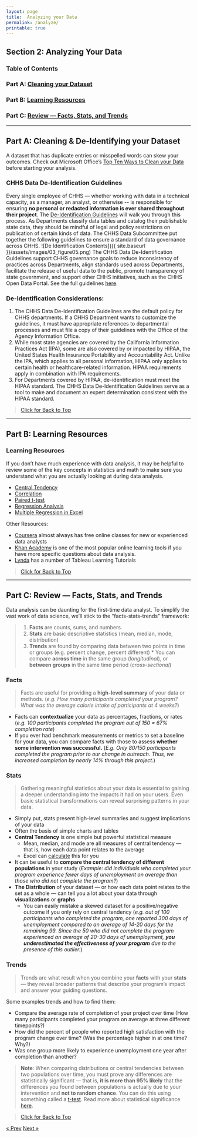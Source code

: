 ```yaml
---
layout: page
title:  Analyzing your Data
permalink: /analyze/
printable: true
---
```

## Section 2: Analyzing Your Data

<a name="top_2"></a>
### Table of Contents
###   Part A: [Cleaning your Dataset](#cleaning "Cleaning & De-Identifying your Dataset")
###   Part B: [Learning Resources](#resources "Learning Resources")
###   Part C: [Review — Facts, Stats, and Trends](#review "Statistics Review")

___

## <a name="cleaning"></a> Part A: Cleaning & De-Identifying your Dataset

A dataset that has duplicate entries or misspelled words can skew your outcomes. Check out Microsoft Office’s [Top Ten Ways to Clean your Data](https://support.office.com/en-us/article/Top-ten-ways-to-clean-your-data-2844b620-677c-47a7-ac3e-c2e157d1db19) before starting your analysis.

### CHHS Data De-Identification Guidelines

  Every single employee of CHHS — whether working with data in a technical capacity, as a manager, an analyst, or otherwise -- is responsible for ensuring **no personal or redacted information is ever shared throughout their project**. The [De-Identification Guidelines](https://chhsdata.github.io/dataplaybook/documents/CHHS-DDG-V1.0-092316.pdf) will walk you through this process. 
  As Departments classify data tables and catalog their publishable state data, they should be mindful of legal and policy restrictions on publication of certain kinds of data. The CHHS Data Subcommittee put together the following guidelines to ensure a standard of data governance across CHHS. 
![De Identification Contents]({{ site.baseurl }}/assets/images/03_figure05.png)
  The CHHS Data De-Identification Guidelines support CHHS governance goals to reduce inconsistency of practices across Departments, align standards used across Departments, facilitate the release of useful data to the public, promote transparency of state government, and support other CHHS initiatives, such as the CHHS Open Data Portal.
See the full guidelines [here](https://chhsdata.github.io/dataplaybook/documents/CHHS-DDG-V1.0-092316.pdf).

### De-Identification Considerations:

1. The CHHS Data De-Identification Guidelines are the default policy for CHHS departments. If a CHHS Department wants to customize the guidelines, it must have appropriate references to departmental processes and must file a copy of their guidelines with the Office of the Agency Information Office.
2. While most state agencies are covered by the California Information Practices Act (IPA), some are also covered by or impacted by HIPAA, the United States Health Insurance Portability and Accountability Act. Unlike the IPA, which applies to all personal information, HIPAA only applies to certain health or healthcare-related information. HIPAA requirements apply in combination with IPA requirements.
3. For Departments covered by HIPAA, de-identification must meet the HIPAA standard. The CHHS Data De-Identification Guidelines serve as a tool to make and document an expert determination consistent with the HIPAA standard.

>[Click for Back to Top](#top_2)

___

## <a name="resources"></a> Part B: Learning Resources

### Learning Resources

If you don’t have much experience with data analysis, it may be helpful to review some of the key concepts in statistics and math to make sure you understand what you are actually looking at during data analysis.
  * [Central Tendency](https://statistics.laerd.com/statistical-guides/measures-central-tendency-mean-mode-median.php)
  * [Correlation](https://www.excelfunctions.net/excel-correl-function.html)
  * [Paired t-test](http://www.real-statistics.com/students-t-distribution/paired-sample-t-test/)
  * [Regression Analysis](https://www.qimacros.com/hypothesis-testing/regression/)
  * [Multiple Regression in Excel](https://www.businessinsider.com/understand-excel-multiple-regression-2014-10)

Other Resources: 
  * [Coursera](https://www.coursera.org/courses?query=beginner&nbsp;data&nbsp;analysis) almost always has free online classes for new or experienced  data analysts
  * [Khan Academy](https://www.khanacademy.org/computing/ap-computer-science-principles/data-analysis-101) is one of the most popular online learning tools if you have more  specific questions about data analysis.
  * [Lynda](https://www.lynda.com/Tableau-tutorials/Tableau-9-Essential-Training/386886-2.html) has a number of Tableau Learning Tutorials

>[Click for Back to Top](#top_2)

___

## <a name="review"></a> Part C: Review — Facts, Stats, and Trends

Data analysis can be daunting for the first-time data analyst. To simplify the vast work of  data science, we’ll stick to the “facts-stats-trends” framework:
>1. **Facts** are counts, sums, and numbers.  
>2. **Stats** are basic descriptive statistics  (mean, median, mode, distribution)
>3. **Trends** are found by comparing data between two points in time or groups (e.g. percent change, percent different)
    * You can compare **across time** in the same group (*longitudinal*), or **between groups** in the same time period (*cross-sectional*)

### Facts

>Facts are useful for providing a **high-level summary** of your data or methods. (*e.g. How many participants completed your program?  What was the average calorie intake of participants  at 4 weeks?*) 

  * Facts can **contextualize** your data as percentages, fractions, or rates (*e.g. 100 participants  completed the program out of  150 = 67% completion rate*)
  * If you ever had benchmark measurements or metrics to set a baseline for your data, you can  compare facts with those to assess **whether some intervention was successful.** (*E.g. Only 80/150 participants  completed the program prior to our change in outreach. Thus, we increased completion by nearly 14% through this project.*)

### Stats

>Gathering meaningful statistics about your data is essential to gaining a deeper understanding into the impacts it had on your users. Even basic statistical transformations can reveal surprising patterns in your data.

  * Simply put, stats present high-level summaries and suggest implications of your data
  * Often the basis of simple charts and tables
  * **Central Tendency** is one simple but powerful statistical measure
    * Mean, median, and mode are all measures of central tendency — that is, how each data  point relates to the average
    * Excel can [calculate](https://access-excel.tips/excel-central-tendency-mean-mode-median/) this for you
  * It can be useful to **compare the central tendency of different populations** in your study  (*Example: did individuals who completed your program experience fewer days of unemployment on average than those who did not complete the program?*)
  * **The Distribution** of your dataset — or how each data point relates to the set as a whole — can tell you a lot about your data through **visualizations** or **graphs**
    * You can easily mistake a skewed dataset for a positive/negative outcome if you only rely on central tendency  (*e.g. out of 100 participants who completed the program, one reported 300 days of unemployment compared to an average of 14-20 days for the remaining 99. Since the 50  who did not complete the program experienced an average of 20-30 days of unemployment, __you underestimated the effectiveness of your program__ due to the presence of this outlier.*) 

### Trends

>Trends are what result when you combine your **facts** with your **stats** — they reveal broader patterns that describe your program’s impact and answer your guiding questions.

Some examples trends and how to find them:
  * Compare the average rate of completion of your project over time (How many participants  completed your program on average at three different timepoints?)
  * How did the percent of people who reported high satisfaction with the program change over time? (Was the percentage higher in at one time? Why?)
  * Was one group more likely to experience unemployment one year after completion than another? 

>**Note**: When comparing distributions or central tendencies between two populations over time, you must prove any differences are statistically significant — that is, **it is more than 95% likely** that the differences you found between populations is actually due to your intervention and **not to random chance**. You can do this using something called a [t-test](http://www.real-statistics.com/students-t-distribution/paired-sample-t-test/).  Read more about statistical  significance [here](https://hbr.org/2016/02/a-refresher-on-statistical-significance).

>[Click for Back to Top](#top_2)

<!-- Pagination -->
<div class="pagination">
  <a class="pagination-item older" href="{{ site.baseurl }}/plan_c_find">&laquo; Prev</a>
  <a class="pagination-item newer" href="{{ site.baseurl }}/communicate">Next &raquo;</a>
</div>
